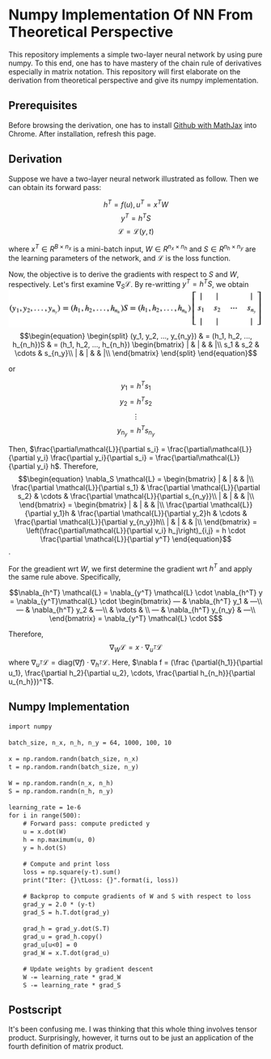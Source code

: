 # Numpy Implementation Of NN From Theoretical Perspective

This repository implements a simple two-layer neural network by using pure numpy. To this end, one has to have mastery of the chain rule of derivatives especially in matrix notation. This repository will first elaborate on the derivation from theoretical perspective and give its numpy implementation.

## Prerequisites
Before browsing the derivation, one has to install [Github with MathJax](https://chrome.google.com/webstore/detail/github-with-mathjax/ioemnmodlmafdkllaclgeombjnmnbima) into Chrome. After installation, refresh this page.

## Derivation

Suppose we have a two-layer neural network illustrated as follow.
Then we can obtain its forward pass:

$$h^T=f(u), u^T=x^TW$$
$$y^T=h^TS$$
$$\mathcal{L}=\mathcal{L}(y, t)$$

where $x^T \in R^{B \times n_x}$ is a mini-batch input, $W \in R^{n_x \times n_h}$ and $S \in {R}^{n_h \times n_y}$ are the learning parameters of the network, and $\mathcal{L}$ is the loss function.

Now, the objective is to derive the gradients with respect to $S$ and $W$, respectively. 
Let's first examine $\nabla_S \mathcal{L}$.
By re-writting $y^T=h^TS$, we obtain
<img src="./src/1.png" hegiht="90" align=center />
$$\begin{equation}
\begin{split}
(y_1, y_2, ..., y_{n_y}) 
& = (h_1, h_2, ..., h_{n_h})S 
& = (h_1, h_2, ..., h_{n_h})
\begin{bmatrix}
| & | &  & |\\
s_1 & s_2 & \cdots & s_{n_y}\\
| & | &  & |\\
\end{bmatrix}
\end{split}
\end{equation}$$

or

$$y_1 = h^Ts_1$$
$$y_2 = h^Ts_2$$
$$\vdots$$
$$y_{n_y} = h^Ts_{n_y}$$

Then, $\frac{\partial\mathcal{L}}{\partial s_i} = \frac{\partial\mathcal{L}}{\partial y_i} \frac{\partial y_i}{\partial s_i} = \frac{\partial\mathcal{L}}{\partial y_i} h$. 
Therefore,
$$\begin{equation}
\nabla_S \mathcal{L} = 
\begin{bmatrix}
| & | &  & |\\
\frac{\partial \mathcal{L}}{\partial s_1} & \frac{\partial \mathcal{L}}{\partial s_2} & \cdots & \frac{\partial \mathcal{L}}{\partial s_{n_y}}\\
| & | &  & |\\
\end{bmatrix} =
\begin{bmatrix}
| & | &  & |\\
\frac{\partial \mathcal{L}}{\partial y_1}h & \frac{\partial \mathcal{L}}{\partial y_2}h & \cdots & \frac{\partial \mathcal{L}}{\partial y_{n_y}}h\\
| & | &  & |\\
\end{bmatrix}
= \left(\frac{\partial\mathcal{L}}{\partial v_i} h_j\right)_{i,j} = h \cdot \frac{\partial \mathcal{L}}{\partial y^T}
\end{equation}$$.

For the greadient wrt $W$, we first determine the gradient wrt $h^T$ and apply the same rule above. Specifically,

$$\nabla_{h^T} \mathcal{L} = \nabla_{y^T} \mathcal{L} \cdot \nabla_{h^T} y = \nabla_{y^T}\mathcal{L} \cdot 
\begin{bmatrix}
— & \nabla_{h^T} y_1 & —\\
— & \nabla_{h^T} y_2 & —\\
 & \vdots & \\
— & \nabla_{h^T} y_{n_y} & —\\
 \end{bmatrix}
= \nabla_{y^T} \mathcal{L} \cdot S$$

Therefore,
$$\nabla_W \mathcal{L} = x \cdot \nabla_{u^T} \mathcal{L}$$
where $\nabla_{u^T} \mathcal{L} = \text{diag}(\nabla f) \cdot \nabla_{h^T} \mathcal{L}$. 
Here, $\nabla f = (\frac {\partial{h_1}}{\partial u_1}, \frac{\partial h_2}{\partial u_2}, \cdots, \frac{\partial h_{n_h}}{\partial u_{n_h}})^T$. 


## Numpy Implementation
```
import numpy

batch_size, n_x, n_h, n_y = 64, 1000, 100, 10

x = np.random.randn(batch_size, n_x)
t = np.random.randn(batch_size, n_y)

W = np.random.randn(n_x, n_h)
S = np.random.randn(n_h, n_y)

learning_rate = 1e-6
for i in range(500):
	# Forward pass: compute predicted y
	u = x.dot(W)
	h = np.maximum(u, 0)
	y = h.dot(S)

	# Compute and print loss
	loss = np.square(y-t).sum()
	print("Iter: {}\tLoss: {}".format(i, loss))

	# Backprop to compute gradients of W and S with respect to loss
	grad_y = 2.0 * (y-t)
	grad_S = h.T.dot(grad_y)

	grad_h = grad_y.dot(S.T)
	grad_u = grad_h.copy()
	grad_u[u<0] = 0
	grad_W = x.T.dot(grad_u)

	# Update weights by gradient descent
	W -= learning_rate * grad_W
	S -= learning_rate * grad_S
```

## Postscript
It's been confusing me. I was thinking that this whole thing involves tensor product. Surprisingly, however, it turns out to be just an application of the fourth definition of matrix product.
